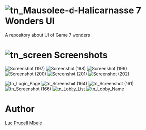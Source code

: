 # ![tn_Mausolee-d-Halicarnasse](https://user-images.githubusercontent.com/31856838/98717856-ae3d7400-239e-11eb-83b6-a53194632d08.jpg)  7 Wonders UI   

A repository about UI of Game 7 wonders  

# ![tn_screen](https://user-images.githubusercontent.com/31856838/98729017-4e00ff00-23ab-11eb-9905-89ad925ee559.png) Screenshots


![Screenshot (197)](https://user-images.githubusercontent.com/31856838/99911297-702c4280-2d04-11eb-989d-f5b5446c0874.png)
![Screenshot (198)](https://user-images.githubusercontent.com/31856838/99911298-715d6f80-2d04-11eb-950e-8d72db021114.png)
![Screenshot (199)](https://user-images.githubusercontent.com/31856838/99911299-71f60600-2d04-11eb-8cc3-81ff93508a18.png)
![Screenshot (200)](https://user-images.githubusercontent.com/31856838/99911300-71f60600-2d04-11eb-8a03-11953ef9b857.png)
![Screenshot (201)](https://user-images.githubusercontent.com/31856838/99911301-728e9c80-2d04-11eb-8af1-343cf9c31fcc.png)
![Screenshot (202)](https://user-images.githubusercontent.com/31856838/99911302-728e9c80-2d04-11eb-9da7-97afefd29421.png)






![tn_Login_Page](https://user-images.githubusercontent.com/31856838/99744163-35e65980-2ae8-11eb-9c07-6a6e86bab20a.jpg)
![tn_Screenshot (164)](https://user-images.githubusercontent.com/31856838/98872749-20d64e80-2488-11eb-850e-6e63ee16326a.png)
![tn_Screenshot (161)](https://user-images.githubusercontent.com/31856838/98737752-ba81fb00-23b7-11eb-9661-f805c0bf3550.png)
![tn_Screenshot (166)](https://user-images.githubusercontent.com/31856838/98872751-22a01200-2488-11eb-9bcc-3b97a39279d3.png)
![tn_Lobby_List](https://user-images.githubusercontent.com/31856838/99744166-37178680-2ae8-11eb-9425-2efb31c4ee14.jpg)
![tn_Lobby_Name](https://user-images.githubusercontent.com/31856838/99744167-37b01d00-2ae8-11eb-8c11-ba7f819d19c0.jpg)




   

# Author
<a href = "https://twitter.com/lucmbele" />Luc Prucell Mbele
